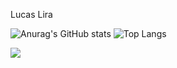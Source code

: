 Lucas Lira

![Anurag's GitHub stats](https://github-readme-stats.vercel.app/api?username=lucaslirac&show_icons=true&theme=radical) ![Top Langs](https://github-readme-stats.vercel.app/api/top-langs/?username=lucaslirac&layout=compact&theme=radical)




  <div> 
  <a href="https://www.linkedin.com/in/lucas-coutinho-686377138/" target="_blank"><img src="https://img.shields.io/badge/-LinkedIn-%230077B5?style=for-the-badge&logo=linkedin&logoColor=white" target="_blank"></a> 
